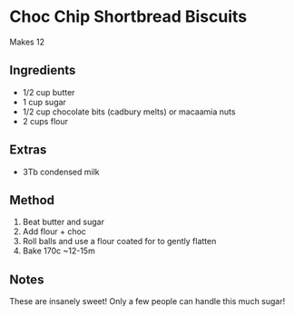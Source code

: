 # Choc Chip Shortbread Biscuits

Makes 12

## Ingredients

* 1/2 cup butter
* 1 cup sugar
* 1/2 cup chocolate bits (cadbury melts) or macaamia nuts
* 2 cups flour

## Extras

* 3Tb condensed milk

## Method

1. Beat butter and sugar
2. Add flour + choc
3. Roll balls and use a flour coated for to gently flatten
4. Bake 170c ~12-15m

## Notes

These are insanely sweet! Only a few people can handle this much sugar!